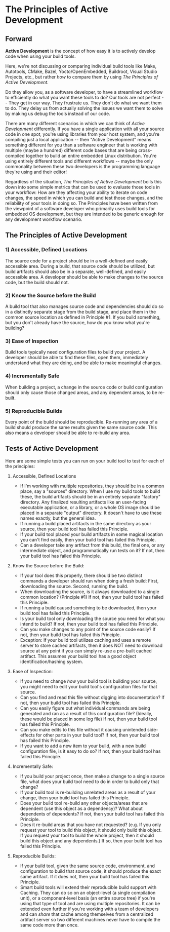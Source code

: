 # The Principles of Active Development

## Forward

**Active Development** is the concept of how easy it is to actively develop code when using your build tools.

Here, we're not discussing or comparing individual build tools like Make, Autotools, CMake, Bazel, Yocto/OpenEmbedded, Buildroot, Visual Studio Projects, etc., but rather _how_ to compare them by using _The Principles of Active Development_. 

Do they allow you, as a software developer, to have a streamlined workflow to efficiently do what you want these tools to do?  Our tools are not perfect -- They get in our way.  They frustrate us.  They don't do what we want them to do.  They delay us from actually solving the issues we want them to solve by making us debug the tools instead of our code.

There are many different scenarios in which we can think of _Active Development_ differently.  If you have a single application with all your source code in one spot, you're using libraries from your host system, and you're compiling just a local application -- then "Active Development" means something different for you than a software engineer that is working with multiple (maybe a hundred) different code bases that are being cross-compiled together to build an entire embedded Linux distribution.  You're using entirely different tools and different workflows -- maybe the only commonality between these two developers is the programming language they're using and their editor! 

Regardless of the situation, _The Principles of Active Development_ boils this down into some simple metrics that can be used to evaluate those tools in your workflow: How are they affecting your ability to iterate on code changes, the speed in which you can build and test those changes, and the reliability of your tools in doing so.  The Principles have been written from the viewpoint of a software developer who primarily uses build tools for embedded OS development, but they are intended to be generic enough for any development workflow scenario.



## The Principles of Active Development

### 1) Accessible, Defined Locations

The source code for a project should be in a well-defined and easily accessible area.  During a build, that source code should be utilized, but build artifacts should also be in a separate, well-defined, and easily accessible area.  A developer should be able to make changes to the source code, but the build should not.

### 2) Know the Source before the Build

A build tool that also manages source code and dependencies should do so in a distinctly separate stage from the build stage, and place them in the common source location as defined in Principle #1. If you build something, but you don't already have the source, how do you know what you're building?

### 3) Ease of Inspection

Build tools typically need configuration files to build your project.  A developer should be able to find these files, open them, immediately understand what they are doing, and be able to make meaningful changes.

### 4) Incrementally Safe

When building a project, a change in the source code or build configuration should only cause those changed areas, and any dependent areas, to be re-built.

### 5) Reproducible Builds

Every point of the build should be reproducible.  Re-running any area of a build should produce the same results given the same source code.  This also means a developer should be able to re-build any area.



## Tests of Active Development

Here are some simple tests you can run on your build tool to test for each of the principles:

1) Accessible, Defined Locations

    * If I'm working with multiple repositories, they should be in a common place, say a "sources" directory.  When I use my build tools to build these, the build artifacts should be in an entirely separate "factory" directory.  Any finalized resulting artifacts like an user-facing executable application, or a library, or a whole OS image should be placed in a separate "output" directory.  It doesn't have to use these names exactly, but the general idea.
    * If running a build placed artifacts in the same directory as your source, then your build tool has failed this Principle.
    * If your build tool placed your build artifacts in some magical location you can't find easily, then your build tool has failed this Principle.
    * Can a developer take any artifact from this build, the final one, or any intermediate object, and programmatically run tests on it? If not, then your build tool has failed this Principle.

2) Know the Source before the Build:

    * If your tool does this properly, there should be two distinct commands a developer should run when doing a fresh build:  First, downloading the source.  Second, running the build.
    * When downloading the source, is it always downloaded to a single common location? (Principle #1) If not, then your build tool has failed this Principle.
    * If running a build caused something to be downloaded, then your build tool has failed this Principle.
    * Is your build tool only downloading the source you need for what you intend to build? If not, then your build tool has failed this Principle.
    * Can you make changes to any point of the source code easily? If not, then your build tool has failed this Principle.
    * Exception: If your build tool utilizes caching and uses a remote server to store cached artifacts, then it does NOT need to download source at any point if you can simply re-use a pre-built cached artifact. This assumes your build tool has a good object identification/hashing system.


3) Ease of Inspection:

    * If you need to change _how_ your build tool is building your source, you might need to edit your build tool's configuration files for that source.
    * Can you find and read this file without digging into documentation?  If not, then your build tool has failed this Principle.
    * Can you easily figure out what individual commands are being generated and ran as a result of this configuration file?  (Ideally, these would be placed in some log file)  If not, then your build tool has failed this Principle.
    * Can you make edits to this file without it causing unintended side-effects for other parts in your build tool?  If not, then your build tool has failed this Principle.
    * If you want to add a new item to your build, with a new build configuration file, is it easy to do so? If not, then your build tool has failed this Principle.

4) Incrementally Safe:

    * If you build your project once, then make a change to a single source file, what does your build tool need to do in order to build only that change?
    * If your build tool is re-building unrelated areas as a result of your change, then your build tool has failed this Principle.
    * Does your build tool re-build any other objects/areas that are dependent (use this object as a dependency)?  What about dependents of dependents?  If not, then your build tool has failed this Principle.
    * Does it re-build areas that you have not requested? (e.g. If you only request your tool to build this object, it should only build this object. If you request your tool to build the whole project, then it should build this object and any dependents.)  If so, then your build tool has failed this Principle.

5) Reproducible Builds:

    * If your build tool, given the same source code, environment, and configuration to build that source code, it should produce the exact same artifact. If it does not, then your build tool has failed this Principle.
    * Smart build tools will extend their reproducible build support with Caching. They can do so on an object-level (a single compilation unit), or a component-level basis (an entire source tree) if you're using that type of tool and are using multiple repositories.  It can be extended even further if you're working with a team of developers and can _share_ that cache among themselves from a centralized artifact server so two different machines never have to compile the same code more than once.

